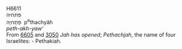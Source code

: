 <body>
  <p>H6611<br>  פּתחיה  <br> פְּתַחיָה  ‎  p<sup>e</sup>thachyâh  <br><i>peth-akh-yaw‘ </i><br>From <a href="h6605.htm">6605</a> and <a href="h3050.htm">3050</a>  <i>Jah</i> <i>has</i> <i>opened</i>; <i>Pethachjah</i>, the name of four Israelites: - Pethakiah.<br></p>
 </body>